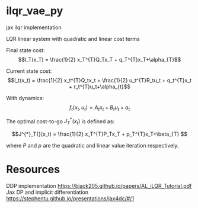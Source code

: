 # ilqr_vae_py
jax ilqr implementation

LQR linear system with quadratic and linear cost terms

Final state cost:
$$l_T(x_T) = \frac{1}{2} x_T^{T}Q_Tx_T + q_T^{T}x_T+\alpha_{T}$$

Current state cost:
$$l_t(x_t) = \frac{1}{2} x_t^{T}Q_tx_t + \frac{1}{2} u_t^{T}R_tu_t + q_t^{T}x_t + r_t^{T}u_t+\alpha_{t}$$

With dynamics:
$$f_t(x_t, u_t) = A_tx_t + B_tu_t + a_t$$

The optimal cost-to-go $J^{*}_T{}(x_t)$ is defined as:

$$J^{*}_T{}(x_t) = \frac{1}{2} x_T^{T}P_Tx_T + p_T^{T}x_T+\beta_{T} $$

where $P$ and $p$ are the quadratic and linear value iteration respectively.




# Resources
DDP implementation https://bjack205.github.io/papers/AL_iLQR_Tutorial.pdf
Jax DP and implicit differentiation https://stephentu.github.io/presentations/jax4dc/#/1

